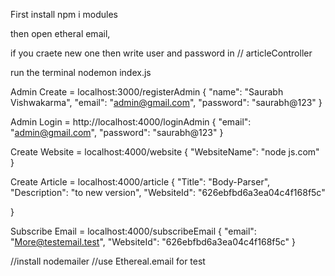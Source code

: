 First install  npm i modules

then open etheral email,

if you craete new one then write user and password in 
// articleController

run the terminal  nodemon index.js

Admin Create = localhost:3000/registerAdmin
{
    "name": "Saurabh Vishwakarma",
    "email": "admin@gmail.com",
    "password": "saurabh@123"
}


Admin Login = http://localhost:4000/loginAdmin
{
    "email": "admin@gmail.com",
    "password": "saurabh@123"
}

Create Website = localhost:4000/website
{
    "WebsiteName": "node js.com"
}

Create Article = localhost:4000/article
{
    "Title": "Body-Parser",
    "Description": "to new version",
    "WebsiteId": "626ebfbd6a3ea04c4f168f5c"
    
}

Subscribe Email = localhost:4000/subscribeEmail
{
    "email": "More@testemail.test",
    "WebsiteId": "626ebfbd6a3ea04c4f168f5c"
}

//install nodemailer 
//use Ethereal.email for test



